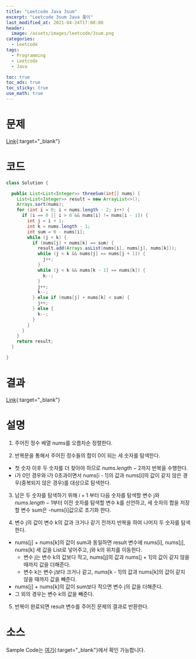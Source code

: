 ```yaml
---
title: "Leetcode Java 3sum"
excerpt: "Leetcode 3sum Java 풀이"
last_modified_at: 2021-04-24T17:00:00
header:
  image: /assets/images/leetcode/3sum.png
categories:
  - Leetcode
tags:
  - Programming
  - Leetcode
  - Java

toc: true
toc_ads: true
toc_sticky: true
use_math: true
---
```

# 문제
[Link](https://leetcode.com/problems/3sum/){:target="_blank"}

# 코드
```java
class Solution {

  public List<List<Integer>> threeSum(int[] nums) {
    List<List<Integer>> result = new ArrayList<>();
    Arrays.sort(nums);
    for (int i = 0; i < nums.length - 2; i++) {
      if (i == 0 || i > 0 && nums[i] != nums[i - 1]) {
        int j = i + 1;
        int k = nums.length - 1;
        int sum = 0 - nums[i];
        while (j < k) {
          if (nums[j] + nums[k] == sum) {
            result.add(Arrays.asList(nums[i], nums[j], nums[k]));
            while (j < k && nums[j] == nums[j + 1]) {
              j++;
            }
            while (j < k && nums[k - 1] == nums[k]) {
              k--;
            }
            j++;
            k--;
          } else if (nums[j] + nums[k] < sum) {
            j++;
          } else {
            k--;
          }
        }
      }
    }
    return result;
  }

}
```

# 결과
[Link](https://leetcode.com/submissions/detail/484797660/){:target="_blank"}

# 설명
1. 주어진 정수 배열 nums를 오름차순 정렬한다.

2. 반복문을 통해서 주어진 정수들의 합이 0이 되는 세 숫자를 탐색한다.
  - 첫 숫자 이후 두 숫자를 더 찾아야 하므로 $nums.length - 2$까지 반복을 수행한다.
  - i가 0인 경우와 i가 0초과이면서 nums[i - 1]의 값과 nums[i]의 값이 같지 않은 경우(중복되지 않은 경우)를 대상으로 탐색한다.

3. 남은 두 숫자를 탐색하기 위해 $i + 1$ 부터 다음 숫자를 탐색할 변수 j와 $nums.length - 1$부터 이전 숫자를 탐색할 변수 k를 선언하고, 세 숫자의 합을 저장할 변수 sum은 -nums[i]값으로 초기화 한다.

4. 변수 j의 값이 변수 k의 값과 크거나 같기 전까지 반복을 하여 나머지 두 숫자를 탐색한다.
  - nums[j] + nums[k]의 값이 sum과 동일하면 result 변수에 nums[i], nums[j], nums[k] 세 값을 List로 넣어주고, j와 k의 위치를 이동한다.
    - 변수 j는 변수 k의 값보다 작고, nums[j]의 값과 nums[j + 1]의 값이 같지 않을 때까지 값을 더해준다.
    - 변수 k는 변수 j보다 크거나 같고, nums[k - 1]의 값과 nums[k]의 값이 같지 않을 때까지 값을 빼준다.
  - nums[j] + nums[k]의 값이 sum보다 작으면 변수 j의 값을 더해준다.
  - 그 외의 경우는 변수 k의 값을 빼준다.

5. 반복이 완료되면 result 변수를 주어진 문제의 결과로 반환한다.    

# 소스
Sample Code는 [여기](https://github.com/GracefulSoul/leetcode/blob/master/src/main/java/gracefulsoul/problems/ThreeSum.java){:target="_blank"}에서 확인 가능합니다.